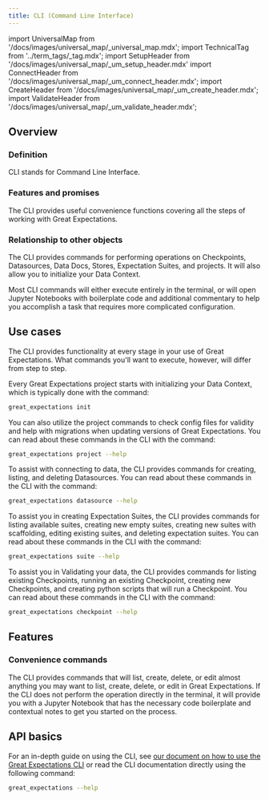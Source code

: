 ```yaml
---
title: CLI (Command Line Interface)
---
```

import UniversalMap from '/docs/images/universal_map/_universal_map.mdx';
import TechnicalTag from '../term_tags/_tag.mdx';
import SetupHeader from '/docs/images/universal_map/_um_setup_header.mdx'
import ConnectHeader from '/docs/images/universal_map/_um_connect_header.mdx';
import CreateHeader from '/docs/images/universal_map/_um_create_header.mdx';
import ValidateHeader from '/docs/images/universal_map/_um_validate_header.mdx';


<UniversalMap setup='active' connect='active' create='active' validate='active'/> 

## Overview

### Definition

CLI stands for Command Line Interface.

### Features and promises

The CLI provides useful convenience functions covering all the steps of working with Great Expectations.

### Relationship to other objects

The CLI provides commands for performing operations on Checkpoints, Datasources, Data Docs, Stores, Expectation Suites, and projects.  It will also allow you to initialize your Data Context.

Most CLI commands will either execute entirely in the terminal, or will open Jupyter Notebooks with boilerplate code and additional commentary to help you accomplish a task that requires more complicated configuration.

## Use cases

<UniversalMap setup='active' connect='active' create='active' validate='active'/>

The CLI provides functionality at every stage in your use of Great Expectations.  What commands you'll want to execute, however, will differ from step to step.

<SetupHeader/>

Every Great Expectations project starts with initializing your Data Context, which is typically done with the command:
```bash title="Terminal command"
great_expectations init
```

You can also utilize the project commands to check config files for validity and help with migrations when updating versions of Great Expectations.  You can read about these commands in the CLI with the command:

```bash title="Terminal command"
great_expectations project --help
```

<ConnectHeader/>

To assist with connecting to data, the CLI provides commands for creating, listing, and deleting Datasources.  You can read about these commands in the CLI with the command:

```bash title="Terminal command"
great_expectations datasource --help
```

<CreateHeader/>

To assist you in creating Expectation Suites, the CLI provides commands for listing available suites, creating new empty suites, creating new suites with scaffolding, editing existing suites, and deleting expectation suites.  You can read about these commands in the CLI with the command:

```bash title="Terminal command"
great_expectations suite --help
```

<ValidateHeader/>

To assist you in Validating your data, the CLI provides commands for listing existing Checkpoints, running an existing Checkpoint, creating new Checkpoints, and creating python scripts that will run a Checkpoint.  You can read about these commands in the CLI with the command:

```bash title="Terminal command"
great_expectations checkpoint --help
```

## Features

### Convenience commands

The CLI provides commands that will list, create, delete, or edit almost anything you may want to list, create, delete, or edit in Great Expectations.  If the CLI does not perform the operation directly in the terminal, it will provide you with a Jupyter Notebook that has the necessary code boilerplate and contextual notes to get you started on the process.

## API basics

For an in-depth guide on using the CLI, see [our document on how to use the Great Expectations CLI](../guides/miscellaneous/how_to_use_the_great_expectations_cli.md) or read the CLI documentation directly using the following command:

```bash title="Terminal command"
great_expectations --help
```

